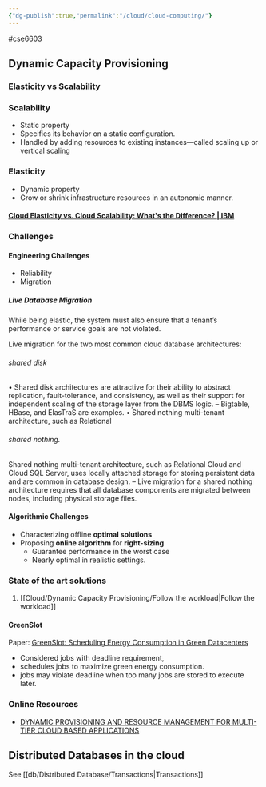 ```yaml
---
{"dg-publish":true,"permalink":"/cloud/cloud-computing/"}
---
```



#cse6603 

## Dynamic Capacity Provisioning

### Elasticity vs Scalability

### Scalability

- Static property
- Specifies its behavior on a static configuration.
- Handled by adding resources to existing instances—called scaling up or vertical scaling

### Elasticity 

- Dynamic property
- Grow or shrink infrastructure resources in an autonomic manner.

####  [Cloud Elasticity vs. Cloud Scalability: What's the Difference? | IBM](https://www.ibm.com/cloud/blog/cloud-elasticity-vs-cloud-scalability)

### Challenges

#### Engineering Challenges
- Reliability
- Migration 

##### **Live Database Migration**

While being elastic, the system must also ensure that a tenant’s performance or service goals are not violated.

Live migration for the two most common cloud database
architectures:

###### shared disk
• Shared disk architectures are attractive for their ability to
abstract replication, fault-tolerance, and consistency, as well as
their support for independent scaling of the storage layer from
the DBMS logic.
– Bigtable, HBase, and ElasTraS are examples.
• Shared nothing multi-tenant architecture, such as Relational

###### shared nothing.
Shared nothing multi-tenant architecture, such as Relational
Cloud and Cloud SQL Server, uses locally attached storage for
storing persistent data and are common in database design.
– Live migration for a shared nothing architecture requires
that all database components are migrated between nodes,
including physical storage files.

#### Algorithmic Challenges
- Characterizing offline **optimal solutions**
- Proposing **online algorithm** for **right-sizing**
    - Guarantee performance in the worst case
    - Nearly optimal in realistic settings.


### State of the art solutions

1. [[Cloud/Dynamic Capacity Provisioning/Follow the workload|Follow the workload]]


#### GreenSlot 

Paper: [GreenSlot: Scheduling Energy Consumption in Green Datacenters](https://personals.ac.upc.edu/jguitart/HomepageFiles/SC11.pdf)



- Considered jobs with deadline requirement, 
- schedules jobs to maximize green energy consumption. 
- jobs may violate deadline when too many jobs are stored to execute later.




### Online Resources

- [DYNAMIC PROVISIONING AND RESOURCE MANAGEMENT FOR MULTI-TIER CLOUD BASED APPLICATIONS](https://sciendo.com/pdf/10.2478/fcds-2013-0008)


## Distributed Databases in the cloud

See [[db/Distributed Database/Transactions|Transactions]]